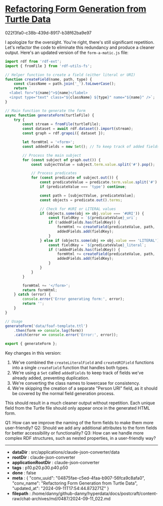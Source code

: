 # [Refactoring Form Generation from Turtle Data](https://claude.ai/chat/04875fae-c5ed-4faa-b907-56fca9c8afa0)

022f3fa0-c38b-439d-8917-b38f62ba9e97

 I apologize for the oversight. You're right, there's still significant repetition. Let's refactor the code to eliminate this redundancy and produce a cleaner output. Here's an updated version of the `form-a-matic.js` file:

```javascript
import rdf from 'rdf-ext';
import { fromFile } from 'rdf-utils-fs';

// Helper function to create a field (either literal or URI)
function createField(name, path, type) {
    const className = path.join('_').toLowerCase();
    return `
  <label for="${name}">${name}</label>
  <input type="text" class="${className} ${type}" name="${name}" />`;
}

// Main function to generate the form
async function generateForm(turtleFile) {
    try {
        const stream = fromFile(turtleFile);
        const dataset = await rdf.dataset().import(stream);
        const graph = rdf.grapoi({ dataset });

        let formHtml = '<form>';
        const addedFields = new Set(); // To keep track of added fields

        // Process the main subject
        for (const subject of graph.out()) {
            const subjectValue = subject.term.value.split('#').pop();

            // Process predicates
            for (const predicate of subject.out()) {
                const predicateValue = predicate.term.value.split('#').pop().toLowerCase();
                if (predicateValue === 'type') continue;

                const path = [subjectValue, predicateValue];
                const objects = predicate.out().terms;

                // Check for #URI or LITERAL values
                if (objects.some(obj => obj.value === '#URI')) {
                    const fieldKey = `${predicateValue}_uri`;
                    if (!addedFields.has(fieldKey)) {
                        formHtml += createField(predicateValue, path, 'uri');
                        addedFields.add(fieldKey);
                    }
                } else if (objects.some(obj => obj.value === 'LITERAL')) {
                    const fieldKey = `${predicateValue}_literal`;
                    if (!addedFields.has(fieldKey)) {
                        formHtml += createField(predicateValue, path, 'literal');
                        addedFields.add(fieldKey);
                    }
                }
            }
        }

        formHtml += '</form>';
        return formHtml;
    } catch (error) {
        console.error('Error generating form:', error);
        return '';
    }
}

// Usage
generateForm('data/foaf-template.ttl')
    .then(form => console.log(form))
    .catch(error => console.error('Error:', error));

export { generateForm };
```

Key changes in this version:

1. We've combined the `createLiteralField` and `createURIField` functions into a single `createField` function that handles both types.
2. We're using a `Set` called `addedFields` to keep track of fields we've already added, preventing duplication.
3. We're converting the class names to lowercase for consistency.
4. We're skipping the creation of a separate "Person URI" field, as it should be covered by the normal field generation process.

This should result in a much cleaner output without repetition. Each unique field from the Turtle file should only appear once in the generated HTML form.

Q1: How can we improve the naming of the form fields to make them more user-friendly?
Q2: Should we add any additional attributes to the form fields for better accessibility or functionality?
Q3: How can we handle more complex RDF structures, such as nested properties, in a user-friendly way?

---

* **dataDir** : src/applications/claude-json-converter/data
* **rootDir** : claude-json-converter
* **applicationRootDir** : claude-json-converter
* **tags** : p10.p20.p30.p40.p50
* **done** : false
* **meta** : {
  "conv_uuid": "04875fae-c5ed-4faa-b907-56fca9c8afa0",
  "conv_name": "Refactoring Form Generation from Turtle Data",
  "updated_at": "2024-09-11T17:54:44.873271Z"
}
* **filepath** : /home/danny/github-danny/hyperdata/docs/postcraft/content-raw/chat-archives/md/0487/2024-09-11_022.md